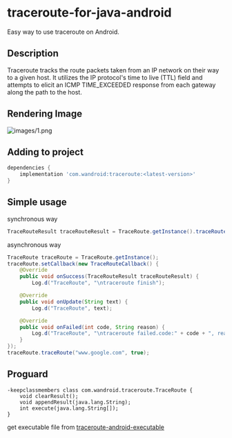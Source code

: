 # traceroute-for-java-android
Easy way to use traceroute on Android.

## Description

Traceroute tracks the route packets taken from an IP network on their way to a given host. It utilizes the IP protocol's time to live (TTL) field and attempts to elicit an ICMP TIME_EXCEEDED response from each gateway along the path to the host.

## Rendering Image

![images/1.png](images/1.png)

## Adding to project

```groovy
dependencies {
    implementation 'com.wandroid:traceroute:<latest-version>'
}
```

## Simple usage

synchronous way

```java
TraceRouteResult traceRouteResult = TraceRoute.getInstance().traceRoute("www.google.com");
```

asynchronous way

```java
TraceRoute traceRoute = TraceRoute.getInstance();
traceRoute.setCallback(new TraceRouteCallback() {
    @Override
    public void onSuccess(TraceRouteResult traceRouteResult) {
        Log.d("TraceRoute", "\ntraceroute finish");

    @Override
    public void onUpdate(String text) {
        Log.d("TraceRoute", text);

    @Override
    public void onFailed(int code, String reason) {
        Log.d("TraceRoute", "\ntraceroute failed.code:" + code + ", reason:" + reason);
    }
});
traceRoute.traceRoute("www.google.com", true);
```

## Proguard

```proguard
-keepclassmembers class com.wandroid.traceroute.TraceRoute {
    void clearResult();
    void appendResult(java.lang.String);
    int execute(java.lang.String[]);
}
```

get executable file from [traceroute-android-executable](https://github.com/wangjing53406/traceroute-android-executable)
